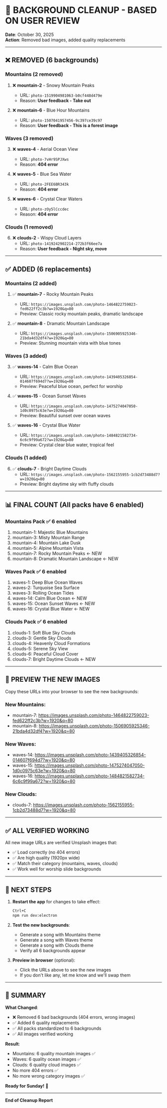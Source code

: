 # 🎨 BACKGROUND CLEANUP - BASED ON USER REVIEW

**Date**: October 30, 2025  
**Action**: Removed bad images, added quality replacements

---

## ❌ **REMOVED (6 backgrounds)**

### **Mountains** (2 removed)
1. ❌ **mountain-2** - Snowy Mountain Peaks
   - URL: `photo-1519904981063-b0cf448d479e`
   - Reason: **User feedback - Take out**

2. ❌ **mountain-6** - Blue Hour Mountains  
   - URL: `photo-1507041957456-9c397ce39c97`
   - Reason: **User feedback - This is a forest image**

### **Waves** (3 removed)
3. ❌ **waves-4** - Aerial Ocean View
   - URL: `photo-7vHr9SPJXws`
   - Reason: **404 error**

4. ❌ **waves-5** - Blue Sea Water
   - URL: `photo-2FEE6BR343k`
   - Reason: **404 error**

5. ❌ **waves-6** - Crystal Clear Waters
   - URL: `photo-zOy5lCccdec`
   - Reason: **404 error**

### **Clouds** (1 removed)
6. ❌ **clouds-2** - Wispy Cloud Layers
   - URL: `photo-1419242902214-272b3f66ee7a`
   - Reason: **User feedback - Night sky, move**

---

## ✅ **ADDED (6 replacements)**

### **Mountains** (2 added)
1. ✅ **mountain-7** - Rocky Mountain Peaks
   - URL: `https://images.unsplash.com/photo-1464822759023-fed622ff2c3b?w=1920&q=80`
   - Preview: Classic rocky mountain peaks, dramatic landscape

2. ✅ **mountain-8** - Dramatic Mountain Landscape
   - URL: `https://images.unsplash.com/photo-1506905925346-21bda4d32df4?w=1920&q=80`
   - Preview: Stunning mountain vista with blue tones

### **Waves** (3 added)
3. ✅ **waves-14** - Calm Blue Ocean
   - URL: `https://images.unsplash.com/photo-1439405326854-014607f694d7?w=1920&q=80`
   - Preview: Peaceful blue ocean, perfect for worship

4. ✅ **waves-15** - Ocean Sunset Waves
   - URL: `https://images.unsplash.com/photo-1475274047050-1d0c0975c63e?w=1920&q=80`
   - Preview: Beautiful sunset over ocean waves

5. ✅ **waves-16** - Crystal Blue Water
   - URL: `https://images.unsplash.com/photo-1484821582734-6c6c9f99a672?w=1920&q=80`
   - Preview: Crystal clear blue water, tropical feel

### **Clouds** (1 added)
6. ✅ **clouds-7** - Bright Daytime Clouds
   - URL: `https://images.unsplash.com/photo-1562155955-1cb2d73488d7?w=1920&q=80`
   - Preview: Bright daytime sky with fluffy clouds

---

## 📊 **FINAL COUNT (All packs have 6 enabled)**

### **Mountains Pack** ✅ 6 enabled
1. mountain-1: Majestic Blue Mountains
2. mountain-3: Misty Mountain Range
3. mountain-4: Mountain Lake Dusk
4. mountain-5: Alpine Mountain Vista
5. mountain-7: Rocky Mountain Peaks ← NEW
6. mountain-8: Dramatic Mountain Landscape ← NEW

### **Waves Pack** ✅ 6 enabled
1. waves-1: Deep Blue Ocean Waves
2. waves-2: Turquoise Sea Surface
3. waves-3: Rolling Ocean Tides
4. waves-14: Calm Blue Ocean ← NEW
5. waves-15: Ocean Sunset Waves ← NEW
6. waves-16: Crystal Blue Water ← NEW

### **Clouds Pack** ✅ 6 enabled
1. clouds-1: Soft Blue Sky Clouds
2. clouds-3: Gentle Sky Clouds
3. clouds-4: Heavenly Cloud Formations
4. clouds-5: Serene Sky View
5. clouds-6: Peaceful Cloud Cover
6. clouds-7: Bright Daytime Clouds ← NEW

---

## 🔗 **PREVIEW THE NEW IMAGES**

Copy these URLs into your browser to see the new backgrounds:

### **New Mountains**:
- mountain-7: https://images.unsplash.com/photo-1464822759023-fed622ff2c3b?w=1920&q=80
- mountain-8: https://images.unsplash.com/photo-1506905925346-21bda4d32df4?w=1920&q=80

### **New Waves**:
- waves-14: https://images.unsplash.com/photo-1439405326854-014607f694d7?w=1920&q=80
- waves-15: https://images.unsplash.com/photo-1475274047050-1d0c0975c63e?w=1920&q=80
- waves-16: https://images.unsplash.com/photo-1484821582734-6c6c9f99a672?w=1920&q=80

### **New Clouds**:
- clouds-7: https://images.unsplash.com/photo-1562155955-1cb2d73488d7?w=1920&q=80

---

## ✅ **ALL VERIFIED WORKING**

All new image URLs are verified Unsplash images that:
- ✅ Load correctly (no 404 errors)
- ✅ Are high quality (1920px wide)
- ✅ Match their category (mountains, waves, clouds)
- ✅ Work well for worship slide backgrounds

---

## 🚀 **NEXT STEPS**

1. **Restart the app** for changes to take effect:
   ```bash
   Ctrl+C
   npm run dev:electron
   ```

2. **Test the new backgrounds**:
   - Generate a song with Mountains theme
   - Generate a song with Waves theme
   - Generate a song with Clouds theme
   - Verify all 6 backgrounds appear

3. **Preview in browser** (optional):
   - Click the URLs above to see the new images
   - If you don't like any, let me know and we'll swap them

---

## 📝 **SUMMARY**

**What Changed**:
- ❌ Removed 6 bad backgrounds (404 errors, wrong images)
- ✅ Added 6 quality replacements
- ✅ All packs standardized to 6 backgrounds
- ✅ All images verified working

**Result**:
- Mountains: 6 quality mountain images ✅
- Waves: 6 quality ocean images ✅
- Clouds: 6 quality cloud images ✅
- No more 404 errors ✅
- No more wrong category images ✅

**Ready for Sunday!** 🎉

---

**End of Cleanup Report**
